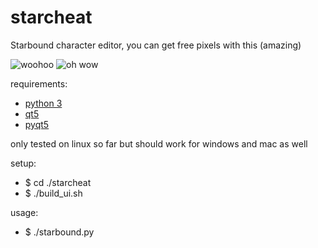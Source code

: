 starcheat
=========

Starbound character editor, you can get free pixels with this (amazing)

![woohoo](https://raw.github.com/wizzomafizzo/starcheat/master/screen1.png)
![oh wow](https://raw.github.com/wizzomafizzo/starcheat/master/screen2.png)

requirements:
- [python 3](http://www.python.org/getit/)
- [qt5](http://qt-project.org/downloads)
- [pyqt5](http://www.riverbankcomputing.com/software/pyqt/download5)

only tested on linux so far but should work for windows and mac as well

setup:
- $ cd ./starcheat
- $ ./build_ui.sh

usage:
- $ ./starbound.py
